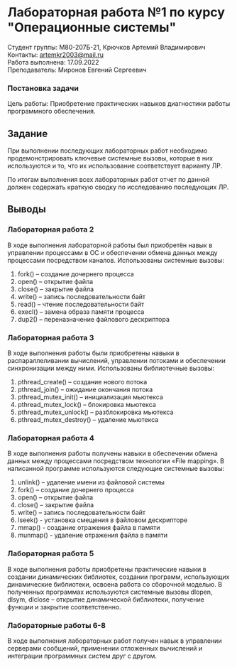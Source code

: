 # Лабораторная работа №1 по курсу "Операционные системы"

Студент группы: M80-207Б-21, Крючков Артемий Владимирович\
Контакты: artemkr2003@mail.ru\
Работа выполнена: 17.09.2022\
Преподаватель: Миронов Евгений Сергеевич

### Постановка задачи

Цель работы: Приобретение практических навыков диагностики работы программного обеспечения.

## Задание

При выполнении последующих лабораторных работ необходимо продемонстрировать ключевые системные вызовы, которые в них используются и то, что их использование соответствует варианту ЛР.

По итогам выполнения всех лабораторных работ отчет по данной должен содержать краткую сводку по исследованию последующих ЛР.

## Выводы

### Лабораторная работа 2

В ходе выполнения лабораторной работы был приобретён навык в управлении процессами в ОС и
обеспечении обмена данных между процессами посредством каналов. Использованы системные
вызовы:

1. fork() – создание дочернего процесса
2. open() – открытие файла
3. close() – закрытие файла
4. write() – запись последовательности байт
5. read() – чтение последовательности байт
6. execl() – замена образа памяти процесса
7. dup2() – переназначение файлового дескриптора

### Лабораторная работа 3

В ходе выполнения работы были приобретены навыки в распараллеливании вычислений,
управлении потоками и обеспечении синхронизации между ними. Использованы библиотечные
вызовы:

1. pthread_create() – создание нового потока
2. pthread_join() – ожидание окончания потока
3. pthread_mutex_init() – инициализация мьютекса
4. pthread_mutex_lock() – блокировка мьютекса
5. pthread_mutex_unlock() – разблокировка мьютекса
6. pthread_mutex_destroy() – удаление мьютекса

### Лабораторная работа 4

В ходе выполнения работы получены навыки в обеспечении обмена данных между процессами
посредством технологии «File mapping». В написанной программе используются следующие
системные вызовы:

1. unlink() – удаление имени из файловой системы
2. fork() – создание дочернего процесса
3. open() – открытие файла
4. close() – закрытие файла
5. write() – запись последовательности байт
6. lseek() - установка смещения в файловом дескрипторе
7. mmap() - создание отражения файла в памяти
8. munmap() - удаление отражения файла в памяти

### Лабораторная работа 5

В ходе выполнения работы приобретены практические навыки в создании динамических
библиотек, создании программ, использующих динамические библиотеки, освоена работа со
сборочной моделью. В полученных программах используются системные вызовы dlopen, dlsym,
dlclose – открытие динамической библиотеки, получение функции и закрытие соответственно.

### Лабораторные работы 6-8

В ходе выполнения лабораторных работ получен навык в управлении серверами сообщений, применении отложенных вычислений и интеграции программных систем друг с другом.
